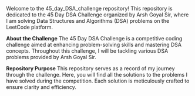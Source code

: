 Welcome to the 45_day_DSA_challenge repository! This repository is dedicated to the 45 Day DSA Challenge organized by Arsh Goyal Sir, where I am solving Data Structures and Algorithms (DSA) problems on the LeetCode platform.

**About the Challenge**
The 45 Day DSA Challenge is a competitive coding challenge aimed at enhancing problem-solving skills and mastering DSA concepts. Throughout this challenge, I will be tackling various DSA problems provided by Arsh Goyal Sir.

**Repository Purpose**
This repository serves as a record of my journey through the challenge. Here, you will find all the solutions to the problems I have solved during the competition. Each solution is meticulously crafted to ensure clarity and efficiency.

